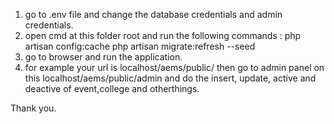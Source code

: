 1. go to .env file and change the database credentials and admin credentials.
2. open cmd at this folder root and run the following commands :
	php artisan config:cache
	php artisan migrate:refresh --seed
3. go to browser and run the application.
4. for example your url is localhost/aems/public/ then go to admin panel on this localhost/aems/public/admin and do the insert, update, active and deactive of event,college and otherthings.

Thank you.